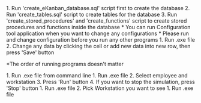 <Setting Database>
1. Run 'create_eKanban_database.sql' script first to create the database
2. Run 'create_tables.sql' script to create tables for the database
3. Run 'create_stored_procedures' and 'create_functions' script to create stored procedures and functions inside the database

<Configuration Tool>
* You can run Configuration tool application when you want to change any configurations
* Please run and change configuration before you run any other programs
1. Run .exe file
2. Change any data by clicking the cell or add new data into new row, then press 'Save' button


*The order of running programs doesn't matter

<Runner program>
1. Run .exe file from command line

<Workstation Simulation program>
1. Run .exe file
2. Select employee and workstation
3. Press 'Run' button
4. If you want to stop the simulation, press 'Stop' button

<Workstation Andon program>
1. Run .exe file
2. Pick Workstation you want to see

<Assembly Line Kaban program>
1. Run .exe file